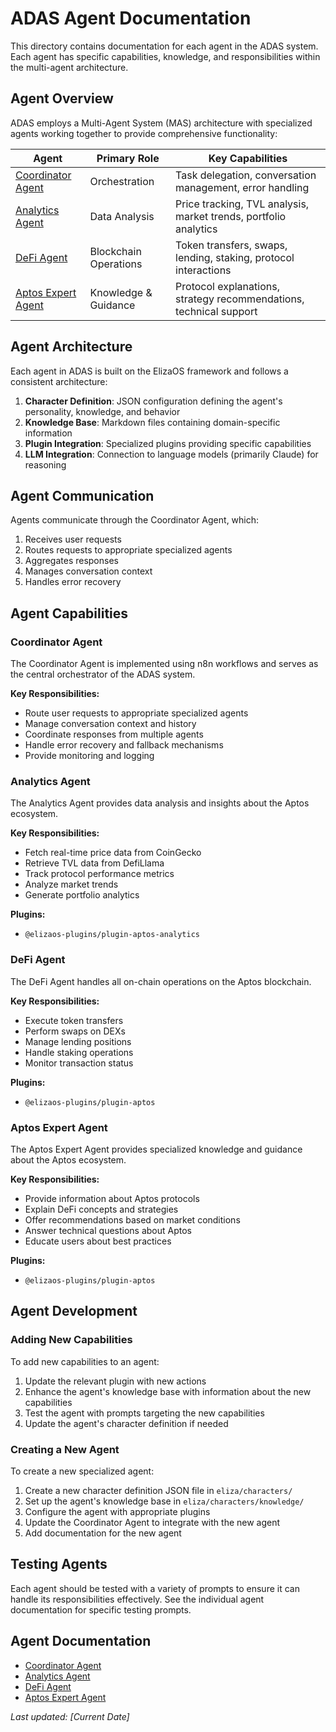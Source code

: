 # ADAS Agent Documentation

This directory contains documentation for each agent in the ADAS system. Each agent has specific capabilities, knowledge, and responsibilities within the multi-agent architecture.

## Agent Overview

ADAS employs a Multi-Agent System (MAS) architecture with specialized agents working together to provide comprehensive functionality:

| Agent | Primary Role | Key Capabilities |
|-------|-------------|------------------|
| [Coordinator Agent](./coordinator-agent.md) | Orchestration | Task delegation, conversation management, error handling |
| [Analytics Agent](./analytics-agent.md) | Data Analysis | Price tracking, TVL analysis, market trends, portfolio analytics |
| [DeFi Agent](./defi-agent.md) | Blockchain Operations | Token transfers, swaps, lending, staking, protocol interactions |
| [Aptos Expert Agent](./aptos-expert-agent.md) | Knowledge & Guidance | Protocol explanations, strategy recommendations, technical support |

## Agent Architecture

Each agent in ADAS is built on the ElizaOS framework and follows a consistent architecture:

1. **Character Definition**: JSON configuration defining the agent's personality, knowledge, and behavior
2. **Knowledge Base**: Markdown files containing domain-specific information
3. **Plugin Integration**: Specialized plugins providing specific capabilities
4. **LLM Integration**: Connection to language models (primarily Claude) for reasoning

## Agent Communication

Agents communicate through the Coordinator Agent, which:
1. Receives user requests
2. Routes requests to appropriate specialized agents
3. Aggregates responses
4. Manages conversation context
5. Handles error recovery

## Agent Capabilities

### Coordinator Agent

The Coordinator Agent is implemented using n8n workflows and serves as the central orchestrator of the ADAS system.

**Key Responsibilities:**
- Route user requests to appropriate specialized agents
- Manage conversation context and history
- Coordinate responses from multiple agents
- Handle error recovery and fallback mechanisms
- Provide monitoring and logging

### Analytics Agent

The Analytics Agent provides data analysis and insights about the Aptos ecosystem.

**Key Responsibilities:**
- Fetch real-time price data from CoinGecko
- Retrieve TVL data from DefiLlama
- Track protocol performance metrics
- Analyze market trends
- Generate portfolio analytics

**Plugins:**
- `@elizaos-plugins/plugin-aptos-analytics`

### DeFi Agent

The DeFi Agent handles all on-chain operations on the Aptos blockchain.

**Key Responsibilities:**
- Execute token transfers
- Perform swaps on DEXs
- Manage lending positions
- Handle staking operations
- Monitor transaction status

**Plugins:**
- `@elizaos-plugins/plugin-aptos`

### Aptos Expert Agent

The Aptos Expert Agent provides specialized knowledge and guidance about the Aptos ecosystem.

**Key Responsibilities:**
- Provide information about Aptos protocols
- Explain DeFi concepts and strategies
- Offer recommendations based on market conditions
- Answer technical questions about Aptos
- Educate users about best practices

**Plugins:**
- `@elizaos-plugins/plugin-aptos`

## Agent Development

### Adding New Capabilities

To add new capabilities to an agent:

1. Update the relevant plugin with new actions
2. Enhance the agent's knowledge base with information about the new capabilities
3. Test the agent with prompts targeting the new capabilities
4. Update the agent's character definition if needed

### Creating a New Agent

To create a new specialized agent:

1. Create a new character definition JSON file in `eliza/characters/`
2. Set up the agent's knowledge base in `eliza/characters/knowledge/`
3. Configure the agent with appropriate plugins
4. Update the Coordinator Agent to integrate with the new agent
5. Add documentation for the new agent

## Testing Agents

Each agent should be tested with a variety of prompts to ensure it can handle its responsibilities effectively. See the individual agent documentation for specific testing prompts.

## Agent Documentation

- [Coordinator Agent](./coordinator-agent.md)
- [Analytics Agent](./analytics-agent.md)
- [DeFi Agent](./defi-agent.md)
- [Aptos Expert Agent](./aptos-expert-agent.md)

*Last updated: [Current Date]* 